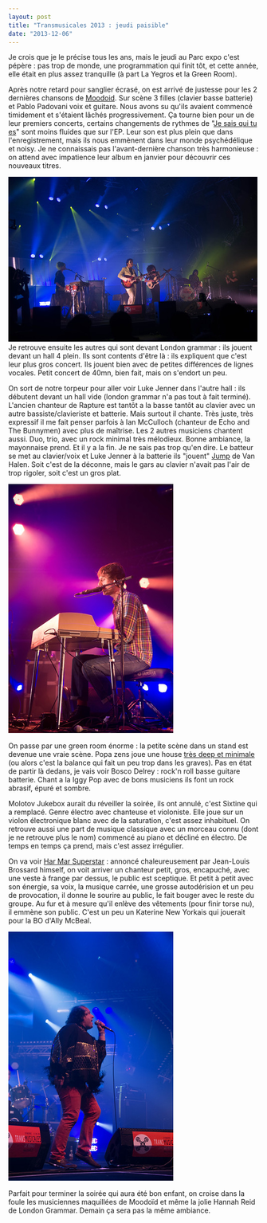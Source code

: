 ```yaml
---
layout: post
title: "Transmusicales 2013 : jeudi paisible"
date: "2013-12-06"
---
```


Je crois que je le précise tous les ans, mais le jeudi au Parc expo c'est pépère : pas trop de monde, une programmation qui finit tôt, et cette année, elle était en plus assez tranquille (à part La Yegros et la Green Room).

Après notre retard pour sanglier écrasé, on est arrivé de justesse pour les 2 dernières chansons de [Moodoid](http://entreprise.bandcamp.com/album/moodoid-ep). Sur scène 3 filles (clavier basse batterie) et Pablo Padovani voix et guitare. Nous avons su qu'ils avaient commencé timidement et s'étaient lâchés progressivement. Ça tourne bien pour un de leur premiers concerts, certains changements de rythmes de "[Je sais qui tu es](http://www.youtube.com/watch?v=VczahVkJMkI)" sont moins fluides que sur l'EP. Leur son est plus plein que dans l'enregistrement, mais ils nous emmènent dans leur monde psychédélique et noisy. Je ne connaissais pas l'avant-dernière chanson très harmonieuse : on attend avec impatience leur album en janvier pour découvrir ces nouveaux titres.

[![IMGP4721.jpg](/images/11236890096_aa83e5f8e8.jpg)](http://www.flickr.com/photos/31719094@N04/11236890096/ "IMGP4721.jpg de bamthomas, sur Flickr")  Je retrouve ensuite les autres qui sont devant London grammar : ils jouent devant un hall 4 plein. Ils sont contents d'être là : ils expliquent que c'est leur plus gros concert. Ils jouent bien avec de petites différences de lignes vocales. Petit concert de 40mn, bien fait, mais on s'endort un peu.

On sort de notre torpeur pour aller voir Luke Jenner dans l'autre hall : ils débutent devant un hall vide (london grammar n'a pas tout à fait terminé). L'ancien chanteur de Rapture est tantôt a la basse tantôt au clavier avec un autre bassiste/clavieriste et batterie. Mais surtout il chante. Très juste, très expressif il me fait penser parfois à Ian McCulloch (chanteur de Echo and The Bunnymen) avec plus de maîtrise. Les 2 autres musiciens chantent aussi. Duo, trio, avec un rock minimal très mélodieux. Bonne ambiance, la mayonnaise prend. Et il y a la fin. Je ne sais pas trop qu'en dire. Le batteur se met au clavier/voix et Luke Jenner à la batterie ils "jouent" [Jump](http://www.youtube.com/watch?v=wlq0lYB3iSM) de Van Halen. Soit c'est de la déconne, mais le gars au clavier n'avait pas l'air de trop rigoler, soit c'est un gros plat.

[![IMGP4745.jpg](/images/11237449076_7b4be69bbe.jpg)](http://www.flickr.com/photos/31719094@N04/11237449076/ "IMGP4745.jpg de bamthomas, sur Flickr")

On passe par une green room énorme : la petite scène dans un stand est devenue une vraie scène. Popa zens joue une house [très deep et minimale](https://soundcloud.com/djslimpopazens/nxdkud8vrxut) (ou alors c'est la balance qui fait un peu trop dans les graves). Pas en état de partir là dedans, je vais voir Bosco Delrey : rock'n roll basse guitare batterie. Chant a la Iggy Pop avec de bons musiciens ils font un rock abrasif, épuré et sombre.

Molotov Jukebox aurait du réveiller la soirée, ils ont annulé, c'est Sixtine qui a remplacé. Genre électro avec chanteuse et violoniste. Elle joue sur un violon électronique blanc avec de la saturation, c'est assez inhabituel. On retrouve aussi une part de musique classique avec un morceau connu (dont je ne retrouve plus le nom) commencé au piano et décliné en électro. De temps en temps ça prend, mais c'est assez irrégulier.

On va voir [Har Mar Superstar](http://harmarsuperstar.com/) : annoncé chaleureusement par Jean-Louis Brossard himself, on voit arriver un chanteur petit, gros, encapuché, avec une veste à frange par dessus, le public est sceptique. Et petit à petit avec son énergie, sa voix, la musique carrée, une grosse autodérision et un peu de provocation, il donne le sourire au public, le fait bouger avec le reste du groupe. Au fur et à mesure qu'il enlève des vêtements (pour finir torse nu), il emmène son public. C'est un peu un Katerine New Yorkais qui jouerait pour la BO d'Ally McBeal.

[![IMGP4812.jpg](/images/11237874476_a5c6cbeb39.jpg)](http://www.flickr.com/photos/31719094@N04/11237874476/ "IMGP4812.jpg de bamthomas, sur Flickr")

Parfait pour terminer la soirée qui aura été bon enfant, on croise dans la foule les musiciennes maquillées de Moodoïd et même la jolie Hannah Reid de London Grammar. Demain ça sera pas la même ambiance.
